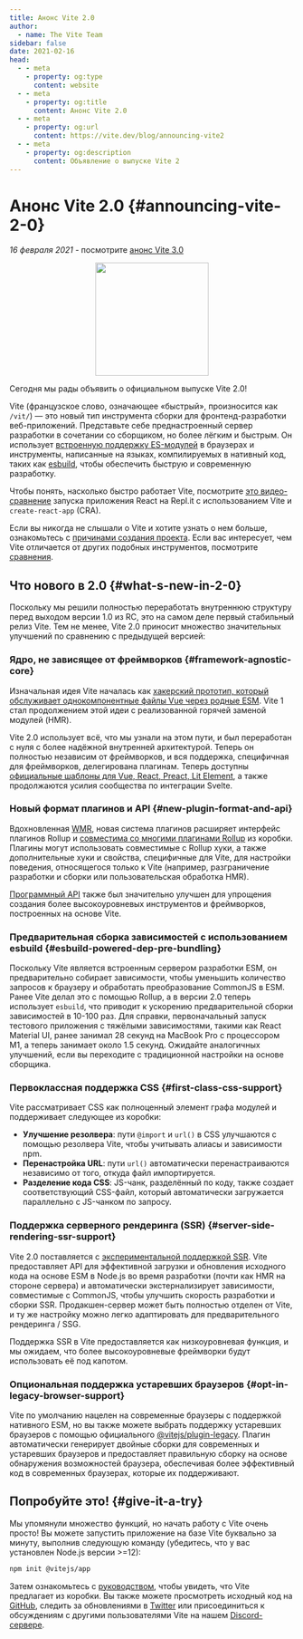 ```yaml
---
title: Анонс Vite 2.0
author:
  - name: The Vite Team
sidebar: false
date: 2021-02-16
head:
  - - meta
    - property: og:type
      content: website
  - - meta
    - property: og:title
      content: Анонс Vite 2.0
  - - meta
    - property: og:url
      content: https://vite.dev/blog/announcing-vite2
  - - meta
    - property: og:description
      content: Объявление о выпуске Vite 2
---
```


# Анонс Vite 2.0 {#announcing-vite-2-0}

_16 февраля 2021_ - посмотрите [анонс Vite 3.0](./announcing-vite3.md)

<p style="text-align:center">
  <img src="/logo.svg" style="height:200px">
</p>

Сегодня мы рады объявить о официальном выпуске Vite 2.0!

Vite (французское слово, означающее «быстрый», произносится как `/vit/`) — это новый тип инструмента сборки для фронтенд-разработки веб-приложений. Представьте себе преднастроенный сервер разработки в сочетании со сборщиком, но более лёгким и быстрым. Он использует [встроенную поддержку ES-модулей](https://developer.mozilla.org/ru/docs/Web/JavaScript/Guide/Modules) в браузерах и инструменты, написанные на языках, компилируемых в нативный код, таких как [esbuild](https://esbuild.github.io/), чтобы обеспечить быструю и современную разработку.

Чтобы понять, насколько быстро работает Vite, посмотрите [это видео-сравнение](https://twitter.com/amasad/status/1355379680275128321) запуска приложения React на Repl.it с использованием Vite и `create-react-app` (CRA).

Если вы никогда не слышали о Vite и хотите узнать о нем больше, ознакомьтесь с [причинами создания проекта](/guide/why.html). Если вас интересует, чем Vite отличается от других подобных инструментов, посмотрите [сравнения](/guide/comparisons.html).

## Что нового в 2.0 {#what-s-new-in-2-0}

Поскольку мы решили полностью переработать внутреннюю структуру перед выходом версии 1.0 из RC, это на самом деле первый стабильный релиз Vite. Тем не менее, Vite 2.0 приносит множество значительных улучшений по сравнению с предыдущей версией:

### Ядро, не зависящее от фреймворков {#framework-agnostic-core}

Изначальная идея Vite началась как [хакерский прототип, который обслуживает однокомпонентные файлы Vue через родные ESM](https://github.com/vuejs/vue-dev-server). Vite 1 стал продолжением этой идеи с реализованной горячей заменой модулей (HMR).

Vite 2.0 использует всё, что мы узнали на этом пути, и был переработан с нуля с более надёжной внутренней архитектурой. Теперь он полностью независим от фреймворков, и вся поддержка, специфичная для фреймворков, делегирована плагинам. Теперь доступны [официальные шаблоны для Vue, React, Preact, Lit Element](https://github.com/vitejs/vite/tree/main/packages/create-vite), а также продолжаются усилия сообщества по интеграции Svelte.

### Новый формат плагинов и API {#new-plugin-format-and-api}

Вдохновленная [WMR](https://github.com/preactjs/wmr), новая система плагинов расширяет интерфейс плагинов Rollup и [совместима со многими плагинами Rollup](https://vite-rollup-plugins.patak.dev/) из коробки. Плагины могут использовать совместимые с Rollup хуки, а также дополнительные хуки и свойства, специфичные для Vite, для настройки поведения, относящегося только к Vite (например, разграничение разработки и сборки или пользовательская обработка HMR).

[Программный API](/guide/api-javascript.html) также был значительно улучшен для упрощения создания более высокоуровневых инструментов и фреймворков, построенных на основе Vite.

### Предварительная сборка зависимостей с использованием esbuild {#esbuild-powered-dep-pre-bundling}

Поскольку Vite является встроенным сервером разработки ESM, он предварительно собирает зависимости, чтобы уменьшить количество запросов к браузеру и обработать преобразование CommonJS в ESM. Ранее Vite делал это с помощью Rollup, а в версии 2.0 теперь использует `esbuild`, что приводит к ускорению предварительной сборки зависимостей в 10-100 раз. Для справки, первоначальный запуск тестового приложения с тяжёлыми зависимостями, такими как React Material UI, ранее занимал 28 секунд на MacBook Pro с процессором M1, а теперь занимает около 1.5 секунд. Ожидайте аналогичных улучшений, если вы переходите с традиционной настройки на основе сборщика.

### Первоклассная поддержка CSS {#first-class-css-support}

Vite рассматривает CSS как полноценный элемент графа модулей и поддерживает следующее из коробки:

- **Улучшение резолвера**: пути `@import` и `url()` в CSS улучшаются с помощью резолвера Vite, чтобы учитывать алиасы и зависимости npm.
- **Перенастройка URL**: пути `url()` автоматически перенастраиваются независимо от того, откуда файл импортируется.
- **Разделение кода CSS**: JS-чанк, разделённый по коду, также создает соответствующий CSS-файл, который автоматически загружается параллельно с JS-чанком по запросу.

### Поддержка серверного рендеринга (SSR) {#server-side-rendering-ssr-support}

Vite 2.0 поставляется с [экспериментальной поддержкой SSR](/guide/ssr.html). Vite предоставляет API для эффективной загрузки и обновления исходного кода на основе ESM в Node.js во время разработки (почти как HMR на стороне сервера) и автоматически экстернализирует зависимости, совместимые с CommonJS, чтобы улучшить скорость разработки и сборки SSR. Продакшен-сервер может быть полностью отделен от Vite, и ту же настройку можно легко адаптировать для предварительного рендеринга / SSG.

Поддержка SSR в Vite предоставляется как низкоуровневая функция, и мы ожидаем, что более высокоуровневые фреймворки будут использовать её под капотом.

### Опциональная поддержка устаревших браузеров {#opt-in-legacy-browser-support}

Vite по умолчанию нацелен на современные браузеры с поддержкой нативного ESM, но вы также можете выбрать поддержку устаревших браузеров с помощью официального [@vitejs/plugin-legacy](https://github.com/vitejs/vite/tree/main/packages/plugin-legacy). Плагин автоматически генерирует двойные сборки для современных и устаревших браузеров и предоставляет правильную сборку на основе обнаружения возможностей браузера, обеспечивая более эффективный код в современных браузерах, которые их поддерживают.

## Попробуйте это! {#give-it-a-try}

Мы упомянули множество функций, но начать работу с Vite очень просто! Вы можете запустить приложение на базе Vite буквально за минуту, выполнив следующую команду (убедитесь, что у вас установлен Node.js версии >=12):

```bash
npm init @vitejs/app
```

Затем ознакомьтесь с [руководством](/guide/), чтобы увидеть, что Vite предлагает из коробки. Вы также можете просмотреть исходный код на [GitHub](https://github.com/vitejs/vite), следить за обновлениями в [Twitter](https://twitter.com/vite_js) или присоединиться к обсуждениям с другими пользователями Vite на нашем [Discord-сервере](http://chat.vite.dev/).
